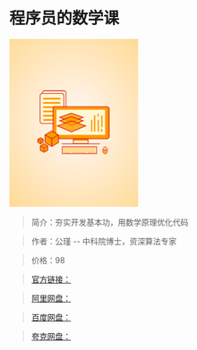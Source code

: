 # 程序员的数学课

![img](../../assets/Cgp9HWGRv7mAIxUlAABPx7JOuoQ935.png)

> 简介：夯实开发基本功，用数学原理优化代码

> 作者：公瑾 -- 中科院博士，资深算法专家

> 价格：98

> [官方链接：]()

> [阿里网盘：]()

> [百度网盘：]()

> [夸克网盘：]()
